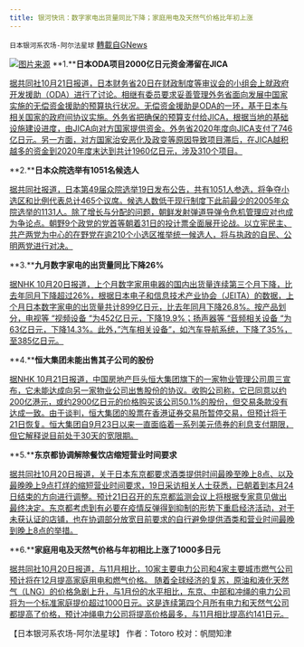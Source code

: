 ```yaml
---
title: 银河快讯：数字家电出货量同比下降；家庭用电及天然气价格比年初上涨
---
```

`日本银河系农场-阿尔法星球` [轉載自GNews](https://gnews.org/zh-hans/1608540/)

![](https://assets.gnews.org/wp-content/uploads/2021/10/图片1-63.png)[图片来源](http://www.qicaihongqiao.com/)
**1.****日本ODA项目2000亿日元资金滞留在JICA**

[据共同社10月21日报道，日本财务省20日在财政制度等审议会的小组会上就政府开发援助（ODA）进行了讨论。相继有委员要求妥善管理外务省面向发展中国家实施的无偿资金援助的预算执行状况。无偿资金援助是ODA的一环，基于日本与相关国家的政府间协议实施。外务省把确保的预算支付给JICA，根据当地的基础设施建设进度，由JICA向对方国家提供资金。外务省2020年度向JICA支付了746亿日元。另一方面，对方国家治安恶化及政变等原因导致项目滞后，在JICA越积越多的资金到2020年度末达到共计1960亿日元，涉及310个项目。](https://tchina.kyodonews.net/news/2021/10/e7e3dcfd2ffb-oda2000jica.html)

**2.****日本众院选举有1051名候选人**

[据共同社报道，日本第49届众院选举19日发布公告，共有1051人参选，将争夺小选区和比例代表总计465个议席。候选人数低于现行制度下此前最少的2005年众院选举的1131人。除了增长与分配的问题，朝鲜发射弹道导弹令危机管理应对也成为争论点。朝野9个政党的党首等朝着31日的投计票全面展开论战。以立宪民主、共产两党为中心的在野党在逾210个小选区推举统一候选人，将与执政的自民、公明两党进行对决。](https://tchina.kyodonews.net/news/2021/10/e9523ae1e1f6-1051-.html)

**3.****九月数字家电的出货量同比下降26%**

[据NHK 10月20日报道，上个月数字家用电器的国内出货量连续第三个月下降，比去年同月下降超过26%，根据日本电子和信息技术产业协会（JEITA）的数据，上个月日本数字家电的出货量共计899亿日元，比去年同月下降26.8%。按产品划分，电视等 “视频设备 “为452亿日元，下降19.9%；扬声器等 “音频相关设备 “为63亿日元，下降14.3%。此外，”汽车相关设备”，如汽车导航系统，下降了35%，至385亿日元。](https://www3.nhk.or.jp/news/html/20211020/k10013315101000.html?utm_int=news-business_contents_list-items_010)

**4.****恒大集团未能出售其子公司的股份**

[据NHK 10月21日报道，中国房地产巨头恒大集团旗下的一家物业管理公司周三宣布，它未能达成向另一家物业公司出售股份的协议。收购公司称，它已同意以约200亿港元，或约2900亿日元的价格购买该公司50.1%的股份，但交易条款没有达成一致。由于谈判，恒大集团的股票在香港证券交易所暂停交易，但预计将于21日恢复。恒大集团自9月23日以来一直面临着一系列美元债券的利息支付期限，但它解释说目前处于30天的宽限期。](https://www3.nhk.or.jp/news/html/20211021/k10013315801000.html?utm_int=news-business_contents_list-items_004)

**5.****东京都协调解除餐饮店缩短营业时间要求**

[据共同社10月20日报道，关于日本东京都要求酒类提供时间最晚至晚上8点、以及最晚晚上9点打烊的缩短营业时间要求，19日采访相关人士获悉，已朝着到本月24日结束的方向进行调整。预计21日召开的东京都监测会议上将根据专家意见做出最终决定。东京都考虑到有必要在疫情反弹得到抑制的形势下重启经济活动，对于未获认证的店铺，也在协调部分放宽目前要求的自行避免提供酒类和营业时间最晚到晚上8点的举措。](https://tchina.kyodonews.net/news/2021/10/4d0128886053.html)

**6.****家庭用电及天然气价格与年初相比上涨了1000多日元**

[据共同社10月20日报道，与11月相比，10家主要电力公司和4家主要城市燃气公司预计将在12月提高家庭用电和燃气价格。 随着全球经济的复苏，原油和液化天然气（LNG）的价格急剧上升，与1月份的水平相比，东京、中部和冲绳的电力公司将为一个标准家庭提价超过1000日元。这是连续第四个月所有电力和天然气公司都提高了价格，预计冲绳电力公司将提高价格最多，与11月相比提高约141日元。](https://news.yahoo.co.jp/articles/9e30b20ae0ea37e478f19f1c4eb3840bacb9d8a6)

【日本银河系农场-阿尔法星球】
作者：Totoro
校对：帆間知津
